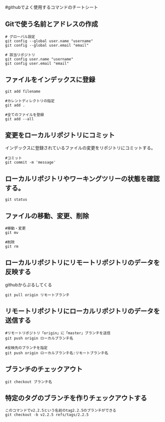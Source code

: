 #githubでよく使用するコマンドのチートシート   

## Gitで使う名前とアドレスの作成
```
# グローバル設定
git config --global user.name "username"
git config --global user.email "email"

# 該当リポジトリ
git config user.name "username"
git config user.email "email"
```
## ファイルをインデックスに登録
```
git add filename

#カレントディレクトリの指定
git add .

#全てのファイルを登録
git add --all
```

## 変更をローカルリポジトリにコミット
インデックスに登録されているファイルの変更をリポジトリにコミットする。   
```
#コミット
git commit -m 'message'
```

## ローカルリポジトリやワーキングツリーの状態を確認する。   
```
git status
```
## ファイルの移動、変更、削除
```
#移動・変更
git mv

#削除
git rm
```
## ローカルリポジトリにリモートリポジトリのデータを反映する
githubからぷるしてくる
```
git pull origin リモートブランチ
```
## リモートリポジトリにローカルリポジトリのデータを送信する
```
#リモートリポジトリ「origin」に「master」ブランチを送信
git push origin ローカルブランチ名

#反映先のブランチを指定
git push origin ローカルブランチ名:リモートブランチ名
```

## ブランチのチェックアウト
```
git checkout ブランチ名
```
## 特定のタグのブランチを作りチェックアウトする
```
このコマンドでv2.2.5という名前のtag2.2.5のブランチができる
git checkout -b v2.2.5 refs/tags/2.2.5
```
